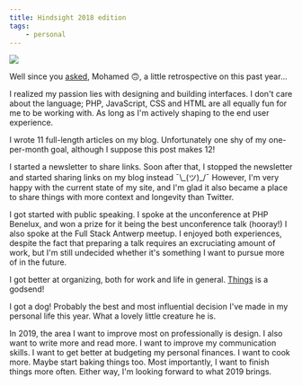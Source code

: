 ```yaml
---
title: Hindsight 2018 edition
tags:
    - personal
---
```


![](/media/captain-hindsight.jpg)

Well since you [asked](https://twitter.com/themsaid/status/1078715608848654336), Mohamed 🙃, a little retrospective on this past year…

I realized my passion lies with designing and building interfaces. I don't care about the language; PHP, JavaScript, CSS and HTML are all equally fun for me to be working with. As long as I'm actively shaping to the end user experience.

I wrote 11 full-length articles on my blog. Unfortunately one shy of my one-per-month goal, although I suppose this post makes 12!

I started a newsletter to share links. Soon after that, I stopped the newsletter and started sharing links on my blog instead ¯\\\_(ツ)\_/¯ However, I'm very happy with the current state of my site, and I'm glad it also became a place to share things with more context and longevity than Twitter.

I got started with public speaking. I spoke at the unconference at PHP Benelux, and won a prize for it being the best unconference talk (hooray!) I also spoke at the Full Stack Antwerp meetup. I enjoyed both experiences, despite the fact that preparing a talk requires an excruciating amount of work, but I'm still undecided whether it's something I want to pursue more of in the future.

I got better at organizing, both for work and life in general. [Things](https://culturedcode.com/things/) is a godsend!

I got a dog! Probably the best and most influential decision I've made in my personal life this year. What a lovely little creature he is.

In 2019, the area I want to improve most on professionally is design. I also want to write more and read more. I want to improve my communication skills. I want to get better at budgeting my personal finances. I want to cook more. Maybe start baking things too. Most importantly, I want to finish things more often. Either way, I'm looking forward to what 2019 brings.
